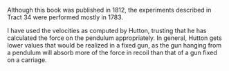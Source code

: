 Although this book was published in 1812, the experiments described in Tract 34 were performed mostly in 1783.

I have used the velocities as computed by Hutton, trusting that he has calculated the force on the pendulum appropriately.  In general, Hutton gets lower values that would be realized in a fixed gun, as the gun hanging from a pendulum will absorb more of the force in recoil than that of a gun fixed on a carriage.

